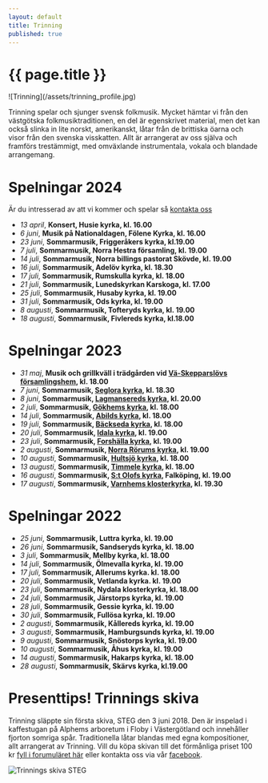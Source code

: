 ```yaml
---
layout: default
title: Trinning
published: true
---
```

<div>
  <h1 class="page-title">{{ page.title }}</h1>
</div>
![Trinning](/assets/trinning_profile.jpg)

Trinning spelar och sjunger svensk folkmusik. Mycket hämtar vi från den västgötska folkmusiktraditionen, en del är egenskrivet material, men det kan också slinka 
in lite norskt, amerikanskt, låtar från de brittiska öarna och visor från den svenska visskatten. Allt är arrangerat av oss själva och framförs trestämmigt, med omväxlande instrumentala, vokala och blandade arrangemang.

# Spelningar 2024
Är du intresserad av att vi kommer och spelar så [kontakta oss](/kontakt) 

* *13 april*, **Konsert, Husie kyrka, kl. 16.00**
* *6 juni*, **Musik på Nationaldagen, Fölene Kyrka, kl. 16.00**
* *23 juni*, **Sommarmusik, Friggeråkers kyrka, kl.19.00**
* *7 juli*, **Sommarmusik, Norra Hestra församling, kl. 19.00**
* *14 juli*, **Sommarmusik, Norra billings pastorat Skövde, kl. 19.00**
* *16 juli*, **Sommarmusik, Adelöv kyrka, kl. 18.30**
* *17 juli*, **Sommarmusik, Rumskulla kyrka, kl. 18.00**
* *21 juli*, **Sommarmusik, Lunedskyrkan Karskoga, kl. 17.00**
* *25 juli*, **Sommarmusik, Husaby kyrka, kl. 19.00**
* *31 juli*, **Sommarmusik, Ods kyrka, kl. 19.00**
* *8 augusti*, **Sommarmusik, Tofteryds kyrka, kl. 19.00**
* *18 augusti*, **Sommarmusik, Fivlereds kyrka, kl.18.00**

# Spelningar 2023 

* *31 maj*, **Musik och grillkväll i trädgården vid [Vä-Skepparslövs församlingshem](https://goo.gl/maps/NBBEGyTZLesgwH1NA "Karta till spelningen"), kl. 18.00**
* *7 juni*, **Sommarmusik, [Seglora kyrka](https://goo.gl/maps/GZoHDHFCoh4ZdnBa7 "Karta till spelningen"), kl. 18.30**
* *8 juni*, **Sommarmusik, [Lagmansereds kyrka](https://goo.gl/maps/JDuJv9H9oiigLjHU9  "Karta till spelningen"), kl. 20.00**
* *2 juli*, **Sommarmusik, [Gökhems kyrka](https://goo.gl/maps/t9hsx9TMJk8QokLf7 "Karta till spelningen"), kl. 18.00**
* *14 juli*, **Sommarmusik, [Abilds kyrka](https://goo.gl/maps/GR9jKEs4KDPdYC899 "Karta till spelningen"), kl. 18.00**
* *19 juli*, **Sommarmusik, [Bäckseda kyrka](https://goo.gl/maps/7R2sXCTd1S5R1CNR9 "Karta till spelningen"), kl. 18.00**
* *20 juli*, **Sommarmusik, [Idala kyrka](https://goo.gl/maps/NDJpd1BQ8kbPTzym7 "Karta till spelningen"), kl. 19.00**
* *23 juli*, **Sommarmusik, [Forshälla kyrka](https://goo.gl/maps/wsgHy95QUNmaZ3bm7 "Karta till spelningen"), kl. 19.00**
* *2 augusti*, **Sommarmusik, [Norra Rörums kyrka](https://goo.gl/maps/GsKPpJCTZkPrFmUg8 "Karta till spelningen"), kl. 19.00**
* *10 augusti*, **Sommarmusik, [Hultsjö kyrka](https://goo.gl/maps/mzHdsoTUEPyutfni6 "Karta till spelningen"), kl. 18.00**
* *13 augusti*, **Sommarmusik, [Timmele kyrka](https://goo.gl/maps/Mpb3ScQC4KSgqBa96 "Karta till spelningen"), kl. 18.00**
* *16 augusti*, **Sommarmusik, [S:t Olofs kyrka](https://goo.gl/maps/BzUymFUZpVdwQoGm9 "Karta till spelningen"), Falköping, kl. 19.00**
* *17 augusti*, **Sommarmusik, [Varnhems klosterkyrka](https://goo.gl/maps/VobS3m6WXgHGogiU9 "Karta till spelningen"), kl. 19.30**

# Spelningar 2022

* *25 juni*, **Sommarmusik, Luttra kyrka, kl. 19.00**
* *26 juni*, **Sommarmusik, Sandseryds kyrka, kl. 18.00**
* *3 juli*, **Sommarmusik, Mellby kyrka, kl. 18.00**
* *14 juli*, **Sommarmusik, Ölmevalla kyrka, kl. 19.00**
* *17 juli*, **Sommarmusik, Allerums kyrka. kl. 18.00**
* *20 juli*, **Sommarmusik, Vetlanda kyrka. kl. 19.00**
* *23 juli*, **Sommarmusik, Nydala klosterkyrka, kl. 18.00**
* *24 juli*, **Sommarmusik, Järstorps kyrka, kl. 19.00** 
* *28 juli*, **Sommarmusik, Gessie kyrka, kl. 19.00**
* *30 juli*, **Sommarmusik, Fullösa kyrka, kl. 19.00**
* *2 augusti*, **Sommarmusik, Kållereds kyrka, kl. 19.00**
* *3 augusti*, **Sommarmusik, Hamburgsunds kyrka, kl. 19.00**
* *9 augusti*, **Sommarmusik, Snöstorps kyrka, kl. 19.00**
* *10 augusti*, **Sommarmusik, Åhus kyrka, kl. 19.00**
* *14 augusti*, **Sommarmusik, Hakarps kyrka, kl. 18.00** 
* *28 augusti*, **Sommarmusik, Skärvs kyrka, kl.19.00**

# Presenttips! Trinnings skiva
Trinning släppte sin första skiva, STEG den 3 juni 2018. Den är inspelad i kaffestugan på Alphems arboretum i Floby i Västergötland och innehåller fjorton somriga spår. Traditionella låtar blandas med egna kompositioner, allt arrangerat av Trinning. Vill du köpa skivan till det förmånliga priset 100 kr [fyll i forumuläret här](/skivor) eller kontakta oss via vår [facebook](https://www.facebook.com/trinningfolk/). 

![Trinnings skiva STEG]({{site.baseurl}}//assets/CD-steg.jpg)

